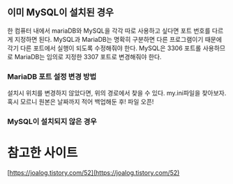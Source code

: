## 이미 MySQL이 설치된 경우 

한 컴퓨터 내에서 mariaDB와 MySQL을 각각 따로 사용하고 싶다면 포트 번호를 다르게 지정하면 된다. MySQL과 MariaDB는 명확히 구분하면 다른 프로그램이기 때문에 각기 다른 포트에서 실행이 되도록 수정해줘야 한다. MySQL은 3306 포트롤 사용하므로 MariaDB는 임의로 지정한 3307 포트로 변경해줘야 한다.

### MariaDB 포트 설정 변경 방법

설치시 위치를 변경하지 않았다면, 위의 경로에서 찾을 수 있다. my.ini파일을 찾아보자. 혹시 모르니 원본은 날짜까지 적어 백업해둔 후! 파일 오픈!

### MySQL이 설치되지 않은 경우 


# 참고한 사이트 

[https://joalog.tistory.com/52](https://joalog.tistory.com/52)